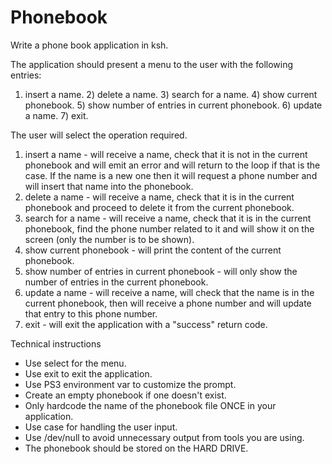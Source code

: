 # Phonebook

Write a phone book application in ksh.

The application should present a menu to the user with the following entries:
1) insert a name. 2) delete a name. 3) search for a name. 4) show current phonebook. 5) show number of entries in current phonebook. 6) update a name. 7) exit.

The user will select the operation required.
1. insert a name - will receive a name, check that it is not in the current phonebook and
will emit an error and will return to the loop if that is the case. If the name is a new
one then it will request a phone number and will insert that name into the phonebook.
2. delete a name - will receive a name, check that it is in the current phonebook and
proceed to delete it from the current phonebook.
3. search for a name - will receive a name, check that it is in the current phonebook,
find the phone number related to it and will show it on the screen (only the number
is to be shown).
4. show current phonebook - will print the content of the current phonebook.
5. show number of entries in current phonebook - will only show the number of entries
in the current phonebook.
6. update a name - will receive a name, will check that the name is in the current
phonebook, then will receive a phone number and will update that entry to this phone number.
7. exit - will exit the application with a "success" return code.

Technical instructions
* Use select for the menu.
* Use exit to exit the application.
* Use PS3 environment var to customize the prompt.
* Create an empty phonebook if one doesn't exist.
* Only hardcode the name of the phonebook file ONCE in your application.
* Use case for handling the user input.
* Use /dev/null to avoid unnecessary output from tools you are using.
* The phonebook should be stored on the HARD DRIVE.
